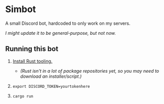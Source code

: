 # Simbot

A small Discord bot, hardcoded to only work on my servers.

*I might update it to be general-purpose, but not now.*


## Running this bot

1) [Install Rust tooling.](https://www.rust-lang.org/tools/install)

    - *(Rust isn't in a lot of package repositories yet, so you may need to download an installer/script.)*

2) `export DISCORD_TOKEN=yourtokenhere`

3) `cargo run`

